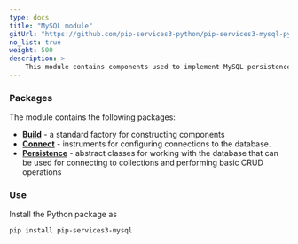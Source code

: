 ```yaml
---
type: docs
title: "MySQL module"
gitUrl: "https://github.com/pip-services3-python/pip-services3-mysql-python"
no_list: true
weight: 500
description: > 
    This module contains components used to implement MySQL persistence.  
---
```


### Packages

The module contains the following packages:
- [**Build**](build) - a standard factory for constructing components
- [**Connect**](connect) - instruments for configuring connections to the database.
- [**Persistence**](persistence) - abstract classes for working with the database that can be used for connecting to collections and performing basic CRUD operations


### Use

Install the Python package as
```bash
pip install pip-services3-mysql
```
